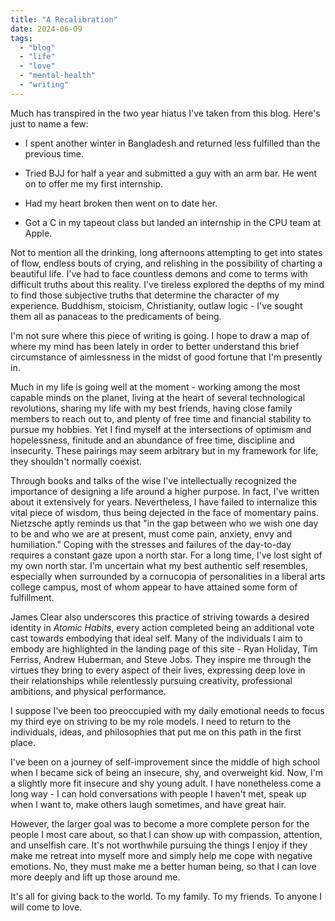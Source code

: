 ```yaml
---
title: "A Recalibration"
date: 2024-06-09
tags: 
  - "blog"
  - "life"
  - "love"
  - "mental-health"
  - "writing"
---
```


Much has transpired in the two year hiatus I've taken from this blog. Here's just to name a few:

- I spent another winter in Bangladesh and returned less fulfilled than the previous time.

- Tried BJJ for half a year and submitted a guy with an arm bar. He went on to offer me my first internship.

- Had my heart broken then went on to date her.

- Got a C in my tapeout class but landed an internship in the CPU team at Apple.

Not to mention all the drinking, long afternoons attempting to get into states of flow, endless bouts of crying, and relishing in the possibility of charting a beautiful life. I've had to face countless demons and come to terms with difficult truths about this reality. I've tireless explored the depths of my mind to find those subjective truths that determine the character of my experience. Buddhism, stoicism, Christianity, outlaw logic - I've sought them all as panaceas to the predicaments of being.

I'm not sure where this piece of writing is going. I hope to draw a map of where my mind has been lately in order to better understand this brief circumstance of aimlessness in the midst of good fortune that I'm presently in.

Much in my life is going well at the moment - working among the most capable minds on the planet, living at the heart of several technological revolutions, sharing my life with my best friends, having close family members to reach out to, and plenty of free time and financial stability to pursue my hobbies. Yet I find myself at the intersections of optimism and hopelessness, finitude and an abundance of free time, discipline and insecurity. These pairings may seem arbitrary but in my framework for life, they shouldn't normally coexist.

Through books and talks of the wise I've intellectually recognized the importance of designing a life around a higher purpose. In fact, I've written about it extensively for years. Nevertheless, I have failed to internalize this vital piece of wisdom, thus being dejected in the face of momentary pains. Nietzsche aptly reminds us that "in the gap between who we wish one day to be and who we are at present, must come pain, anxiety, envy and humiliation." Coping with the stresses and failures of the day-to-day requires a constant gaze upon a north star. For a long time, I've lost sight of my own north star. I'm uncertain what my best authentic self resembles, especially when surrounded by a cornucopia of personalities in a liberal arts college campus, most of whom appear to have attained some form of fulfillment.

James Clear also underscores this practice of striving towards a desired identity in _Atomic Habits_, every action completed being an additional vote cast towards embodying that ideal self. Many of the individuals I aim to embody are highlighted in the landing page of this site - Ryan Holiday, Tim Ferriss, Andrew Huberman, and Steve Jobs. They inspire me through the virtues they bring to every aspect of their lives, expressing deep love in their relationships while relentlessly pursuing creativity, professional ambitions, and physical performance.

I suppose I've been too preoccupied with my daily emotional needs to focus my third eye on striving to be my role models. I need to return to the individuals, ideas, and philosophies that put me on this path in the first place.

I've been on a journey of self-improvement since the middle of high school when I became sick of being an insecure, shy, and overweight kid. Now, I'm a slightly more fit insecure and shy young adult. I have nonetheless come a long way - I can hold conversations with people I haven't met, speak up when I want to, make others laugh sometimes, and have great hair.

However, the larger goal was to become a more complete person for the people I most care about, so that I can show up with compassion, attention, and unselfish care. It's not worthwhile pursuing the things I enjoy if they make me retreat into myself more and simply help me cope with negative emotions. No, they must make me a better human being, so that I can love more deeply and lift up those around me.

It's all for giving back to the world. To my family. To my friends. To anyone I will come to love.
